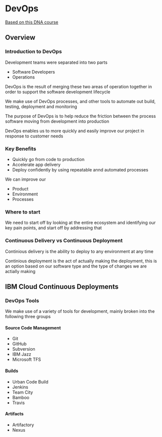 # DevOps

[Based on this DNA course](https://developer.ibm.com/africa/skills/DevOps/)

## Overview

### Introduction to DevOps

Development teams were separated into two parts

- Software Developers
- Operations

DevOps is the result of merging these two areas of operation together in order to support the software development lifecycle

We make use of DevOps processes, and other tools to automate out build, testing, deployment and monitoring

The purpose of DevOps is to help reduce the friction between the process software moving from development into production

DevOps enables us to more quickly and easily improve our project in response to customer needs

### Key Benefits

- Quickly go from code to production
- Accelerate app delivery
- Deploy confidently by using repeatable annd automated processes

We can improve our

- Product
- Environment
- Processes

### Where to start

We need to start off by looking at the entire ecosystem and identifying our key pain points, and start off by addressing that

### Continuous Delivery vs Continuous Deployment

Continious delivery is the ability to deploy to any environment at any time

Continious deployment is the act of actually making the deployment, this is an option based on our software type and the type of changes we are actially making

## IBM Cloud Continuous Deployments

### DevOps Tools

We make use of a variety of tools for development, mainly broken into the following three groups

#### Source Code Management

- Git
- GitHub
- Subversion
- IBM Jazz
- Microsoft TFS

#### Builds

- Urban Code Build
- Jenkins
- Team City
- Bamboo
- Travis

#### Artifacts

- Artifactory
- Nexus
